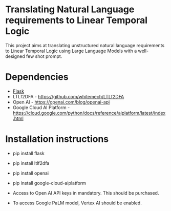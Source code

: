 # Translating Natural Language requirements to Linear Temporal Logic
This project aims at translating unstructured natural language requirements to Linear Temporal Logic using Large Language Models with a well-designed few shot prompt. 
# Dependencies
* [Flask](https://flask.palletsprojects.com/en/2.2.x/)
* LTLf2DFA - https://github.com/whitemech/LTLf2DFA  
* Open AI - https://openai.com/blog/openai-api  
* Google Cloud AI Platform - https://cloud.google.com/python/docs/reference/aiplatform/latest/index.html  
# Installation instructions
* pip install flask  
* pip install ltlf2dfa  
* pip install openai  
* pip install google-cloud-aiplatform  

* Access to Open AI API keys in mandatory. This should be purchased.  
* To access Google PaLM model, Vertex AI should be enabled.
